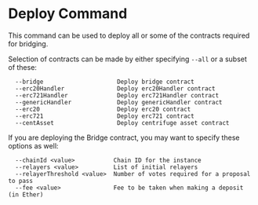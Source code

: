 # Deploy Command

This command can be used to deploy all or some of the contracts required for bridging.

Selection of contracts can be made by either specifying `--all` or a subset of these:
```
  --bridge                     Deploy bridge contract
  --erc20Handler               Deploy erc20Handler contract
  --erc721Handler              Deploy erc721Handler contract
  --genericHandler             Deploy genericHandler contract
  --erc20                      Deploy erc20 contract
  --erc721                     Deploy erc721 contract
  --centAsset                  Deploy centrifuge asset contract
```

If you are deploying the Bridge contract, you may want to specify these options as well:
```
  --chainId <value>           Chain ID for the instance
  --relayers <value>          List of initial relayers
  --relayerThreshold <value>  Number of votes required for a proposal to pass
  --fee <value>               Fee to be taken when making a deposit (in Ether)
```